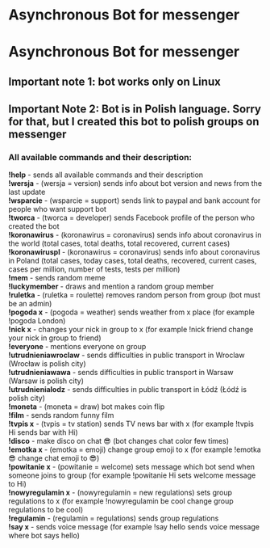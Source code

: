 # Asynchronous Bot for messenger
<h1>Asynchronous Bot for messenger</h1>
<h2>Important note 1: bot works only on Linux</h2>
<h2>Important Note 2: Bot is in Polish language. Sorry for that, but I created this bot to polish groups on messenger</h2>
<h3>All available commands and their description:</h3>
<b>!help</b> - sends all available commands and their description<br>
<b>!wersja</b> - (wersja = version) sends info about bot version and news from the last update<br>
<b>!wsparcie</b> - (wsparcie = support) sends link to paypal and bank account for people who want support bot<br>
<b>!tworca</b> - (tworca = developer) sends Facebook profile of the person who created the bot<br>
<b>!koronawirus</b> - (koronawirus = coronavirus) sends info about coronavirus in the world (total cases, total deaths, total recovered, current cases) <br>
<b>!koronawiruspl</b> - (koronawirus = coronavirus) sends info about coronavirus in Poland (total cases, today cases, total deaths, recovered, current cases, cases per million, number of tests, tests per million)<br>
<b>!mem</b> - sends random meme<br>
<b>!luckymember</b> - draws and mention a random group member<br>
<b>!ruletka</b> - (ruletka = roulette) removes random person from group (bot must be an admin)<br>
<b>!pogoda x</b> - (pogoda = weather) sends weather from x place (for example !pogoda London)<br>
<b>!nick x</b> - changes your nick in group to x (for example !nick friend change your nick in group to friend)<br>  
<b>!everyone</b> - mentions everyone on group<br>
<b>!utrudnieniawroclaw</b> - sends difficulties in public transport in Wroclaw (Wrocław is polish city)<br>
<b>!utrudnieniawawa</b> - sends difficulties in public transport in Warsaw (Warsaw is polish city)<br>
<b>!utrudnienialodz</b> - sends difficulties in public transport in Łódź (Łódź is polish city)<br>
<b>!moneta</b> - (moneta = draw) bot makes coin flip<br>
<b>!film</b> - sends random funny film<br>
<b>!tvpis x</b> - (tvpis = tv station) sends TV news bar with x (for example !tvpis Hi sends bar with Hi)<br>
<b>!disco</b> - make disco on chat 😎 (bot changes chat color few times)<br>
<b>!emotka x</b> - (emotka = emoji) change group emoji to x (for example !emotka 😎 change chat emoji to 😎)<br>
<b>!powitanie x</b> - (powitanie = welcome) sets message which bot send when someone joins to group (for example !powitanie Hi sets welcome message to Hi)<br>
<b>!nowyregulamin x</b> - (nowyregulamin = new regulations) sets group regulations to x (for example !nowyregulamin be cool change group regulations to be cool)<br>
<b>!regulamin</b> - (regulamin = regulations) sends group regulations<br>
<b>!say x</b> - sends voice message (for example !say hello sends voice message where bot says hello)<br>
